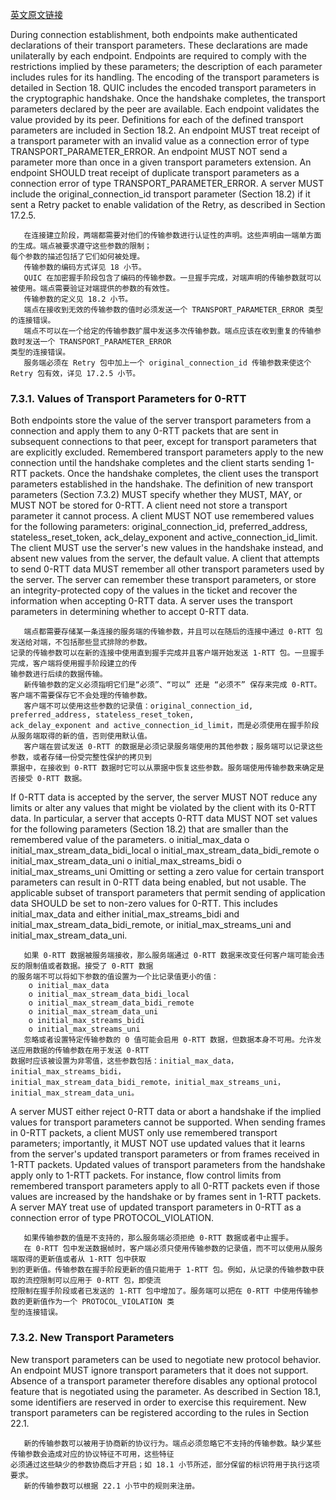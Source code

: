 [英文原文链接](https://tools.ietf.org/html/draft-ietf-quic-transport-24#section-7.3)

   During connection establishment, both endpoints make authenticated declarations of their transport parameters.  These declarations are made unilaterally by each endpoint.  Endpoints are required to comply with the restrictions implied by these parameters; the description of each parameter includes rules for its handling.
   The encoding of the transport parameters is detailed in Section 18.
   QUIC includes the encoded transport parameters in the cryptographic handshake.  Once the handshake completes, the transport parameters declared by the peer are available.  Each endpoint validates the value provided by its peer.
   Definitions for each of the defined transport parameters are included in Section 18.2.
   An endpoint MUST treat receipt of a transport parameter with an invalid value as a connection error of type TRANSPORT_PARAMETER_ERROR.
   An endpoint MUST NOT send a parameter more than once in a given  transport parameters extension.  An endpoint SHOULD treat receipt of  duplicate transport parameters as a  connection error of type TRANSPORT_PARAMETER_ERROR.
   A server MUST include the original_connection_id transport parameter  (Section 18.2) if it sent a Retry packet to enable validation of the Retry, as described in Section 17.2.5.

       在连接建立阶段，两端都需要对他们的传输参数进行认证性的声明。这些声明由一端单方面的生成。端点被要求遵守这些参数的限制；
    每个参数的描述包括了它们如何被处理。
       传输参数的编码方式详见 18 小节。
       QUIC 在加密握手阶段包含了编码的传输参数。一旦握手完成，对端声明的传输参数就可以被使用。端点需要验证对端提供的参数的有效性。
       传输参数的定义见 18.2 小节。
       端点在接收到无效的传输参数的值时必须发送一个 TRANSPORT_PARAMETER_ERROR 类型的连接错误。
       端点不可以在一个给定的传输参数扩展中发送多次传输参数。端点应该在收到重复的传输参数时发送一个 TRANSPORT_PARAMETER_ERROR 
    类型的连接错误。
       服务端必须在 Retry 包中加上一个 original_connection_id 传输参数来使这个 Retry 包有效，详见 17.2.5 小节。

### 7.3.1.  Values of Transport Parameters for 0-RTT

   Both endpoints store the value of the server transport parameters from a connection and apply them to any 0-RTT packets that are sent  in subsequent connections to that peer, except for transport  parameters that are explicitly excluded. Remembered transport parameters apply to the new connection until the handshake completes and the client starts sending 1-RTT packets. Once the handshake completes, the client uses the transport parameters established in the handshake.
   The definition of new transport parameters (Section 7.3.2) MUST  specify whether they MUST, MAY, or MUST NOT be stored for 0-RTT.  A client need not store a transport parameter it cannot process.
   A client MUST NOT use remembered values for the following parameters: original_connection_id, preferred_address, stateless_reset_token, ack_delay_exponent and active_connection_id_limit.  The client MUST use the server's new values in the handshake instead, and absent new values from the server, the default value. 
   A client that attempts to send 0-RTT data MUST remember all other transport parameters used by the server.  The server can remember these transport parameters, or store an integrity-protected copy of the values in the ticket and recover the information when accepting 0-RTT data.  A server uses the transport parameters in determining  whether to accept 0-RTT data.

       端点都需要存储某一条连接的服务端的传输参数，并且可以在随后的连接中通过 0-RTT 包发送给对端，不包括那些显式排除的参数。
    记录的传输参数可以在新的连接中使用直到握手完成并且客户端开始发送 1-RTT 包。一旦握手完成，客户端将使用握手阶段建立的传
    输参数进行后续的数据传输。
       新传输参数的定义必须指明它们是“必须”、“可以” 还是 “必须不” 保存来完成 0-RTT。客户端不需要保存它不会处理的传输参数。
       客户端不可以使用这些参数的记录值：original_connection_id, preferred_address, stateless_reset_token, 
    ack_delay_exponent and active_connection_id_limit，而是必须使用在握手阶段从服务端取得的新的值，否则使用默认值。
       客户端在尝试发送 0-RTT 的数据是必须记录服务端使用的其他参数；服务端可以记录这些参数，或者存储一份受完整性保护的拷贝到
    票据中，在接收到 0-RTT 数据时它可以从票据中恢复这些参数。服务端使用传输参数来确定是否接受 0-RTT 数据。

   If 0-RTT data is accepted by the server, the server MUST NOT reduce any limits or alter any values that might be violated by the client  with its 0-RTT data.  In particular, a server that accepts 0-RTT data MUST NOT set values for the following parameters (Section 18.2) that  are smaller than the remembered value of the parameters.
   o  initial_max_data
   o  initial_max_stream_data_bidi_local
   o  initial_max_stream_data_bidi_remote
   o  initial_max_stream_data_uni
   o  initial_max_streams_bidi
   o  initial_max_streams_uni
   Omitting or setting a zero value for certain transport parameters can result in 0-RTT data being enabled, but not usable.  The applicable subset of transport parameters that permit sending of application data SHOULD be set to non-zero values for 0-RTT.  This includes initial_max_data and either initial_max_streams_bidi and initial_max_stream_data_bidi_remote, or initial_max_streams_uni and initial_max_stream_data_uni.

       如果 0-RTT 数据被服务端接收，那么服务端通过 0-RTT 数据来改变任何客户端可能会违反的限制值或者数据。接受了 0-RTT 数据
    的服务端不可以将如下参数的值设置为一个比记录值更小的值：
        o initial_max_data
        o initial_max_stream_data_bidi_local
        o initial_max_stream_data_bidi_remote
        o initial_max_stream_data_uni
        o initial_max_streams_bidi
        o initial_max_streams_uni
       忽略或者设置特定传输参数的 0 值可能会启用 0-RTT 数据，但数据本身不可用。允许发送应用数据的传输参数在用于发送 0-RTT 
    数据时应该被设置为非零值，这些参数包括：initial_max_data，initial_max_streams_bidi，
    initial_max_stream_data_bidi_remote，initial_max_streams_uni，initial_max_stream_data_uni。
      
   A server MUST either reject 0-RTT data or abort a handshake if the implied values for transport parameters cannot be supported.
   When sending frames in 0-RTT packets, a client MUST only use remembered transport parameters; importantly, it MUST NOT use updated values that it learns from the server's updated transport parameters or from frames received in 1-RTT packets.  Updated values of transport parameters from the handshake apply only to 1-RTT packets.  For instance, flow control limits from remembered transport parameters apply to all 0-RTT packets even if those values are increased by the handshake or by frames sent in 1-RTT packets.  A server MAY treat use of updated transport parameters in 0-RTT as a connection error of type PROTOCOL_VIOLATION.
   
       如果传输参数的值是不支持的，那么服务端必须拒绝 0-RTT 数据或者中止握手。
       在 0-RTT 包中发送数据帧时，客户端必须只使用传输参数的记录值，而不可以使用从服务端取得的更新值或者从 1-RTT 包中获取
    到的更新值。传输参数在握手阶段更新的值只能用于 1-RTT 包。例如，从记录的传输参数中获取的流控限制可以应用于 0-RTT 包，即使流
    控限制在握手阶段或者已发送的 1-RTT 包中增加了。服务端可以把在 0-RTT 中使用传输参数的更新值作为一个 PROTOCOL_VIOLATION 类
    型的连接错误。
   
  ### 7.3.2.  New Transport Parameters

   New transport parameters can be used to negotiate new protocol behavior.  An endpoint MUST ignore transport parameters that it does not support.  Absence of a transport parameter therefore disables any optional protocol feature that is negotiated using the parameter.  As described in Section 18.1, some identifiers are reserved in order to exercise this requirement.
   New transport parameters can be registered according to the rules in Section 22.1.
   
       新的传输参数可以被用于协商新的协议行为。端点必须忽略它不支持的传输参数。缺少某些传输参数会造成对应的协议特征不可用，这些特征
    必须通过这些缺少的参数协商后才开启；如 18.1 小节所述，部分保留的标识符用于执行这项要求。
       新的传输参数可以根据 22.1 小节中的规则来注册。

